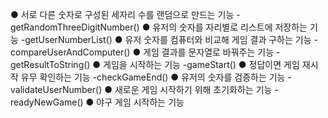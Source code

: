 ● 서로 다른 숫자로 구성된 세자리 수를 랜덤으로 만드는 기능
    -getRandomThreeDigitNumber()
● 유저의 숫자를 자리별로 리스트에 저장하는 기능
    -getUserNumberList()
● 유저 숫자를 컴퓨터와 비교해 게임 결과 구하는 기능
    -compareUserAndComputer()
● 게임 결과를 문자열로 바꿔주는 기능
    -getResultToString()
● 게임을 시작하는 기능
    -gameStart()
● 정답이면 게임 재시작 유무 확인하는 기능
    -checkGameEnd()
● 유저의 숫자를 검증하는 기능
    -validateUserNumber()
● 새로운 게임 시작하기 위해 초기화하는 기능
    -readyNewGame()
● 야구 게임 시작하는 기능
